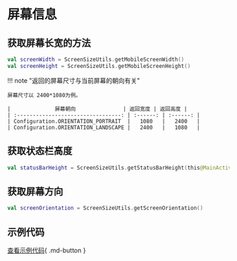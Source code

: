# 屏幕信息

## 获取屏幕长宽的方法

```kotlin
val screenWidth = ScreenSizeUtils.getMobileScreenWidth()
val screenHeight = ScreenSizeUtils.getMobileScreenHeight()
```

!!! note "返回的屏幕尺寸与当前屏幕的朝向有关"

    屏幕尺寸以 2400*1080为例。

    |              屏幕朝向               | 返回宽度 | 返回高度 |
    | :---------------------------------: | :------: | :------: |
    | Configuration.ORIENTATION_PORTRAIT  |   1080   |   2400   |
    | Configuration.ORIENTATION_LANDSCAPE |   2400   |   1080   |

## 获取状态栏高度

```kotlin
val statusBarHeight = ScreenSizeUtils.getStatusBarHeight(this@MainActivity)
```

## 获取屏幕方向

```kotlin
val screenOrientation = ScreenSizeUtils.getScreenOrientation()
```

## 示例代码

[查看示例代码](https://github.com/SakurajimaMaii/Android-Vast-Extension/blob/develop/app-compose/src/main/kotlin/com/ave/vastgui/appcompose/example/informationget/ScreenInfo.kt){ .md-button }
